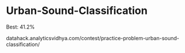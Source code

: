 # Urban-Sound-Classification

Best: 41.2%

datahack.analyticsvidhya.com/contest/practice-problem-urban-sound-classification/
